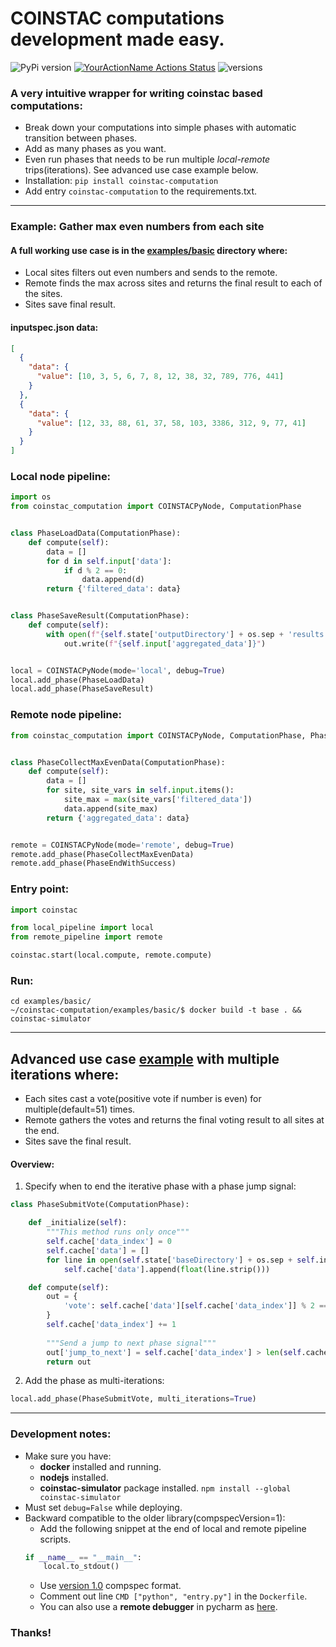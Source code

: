 # COINSTAC computations development made easy.

![PyPi version](https://img.shields.io/pypi/v/coinstac-computation)
[![YourActionName Actions Status](https://github.com/trendscenter/coinstac-computation/workflows/build/badge.svg)](https://github.com/trendscenter/coinstac-computation/actions)
![versions](https://img.shields.io/pypi/pyversions/pybadges.svg)

### A very intuitive wrapper for writing coinstac based computations:

* Break down your computations into simple phases with automatic transition between phases.
* Add as many phases as you want.
* Even run phases that needs to be run multiple _local-remote_ trips(iterations). See advanced use case example below.
* Installation: `pip install coinstac-computation`
* Add entry `coinstac-computation` to the requirements.txt.

<hr />

<!---
### Only for this framework's express development:
Commands:
```
mkdir -p examples/basic/dist        --- Needed only once -------
chmod u+x deploy.sh                 --- Needed only once -------

./deploy.sh examples/basic/dist     --- Needed everytime you make some changes -------
```
--->


### Example: Gather max even numbers from each site
#### A full working use case is in the [examples/basic](./examples/basic) directory where:
* Local sites filters out even numbers and sends to the remote.
* Remote finds the max across sites and returns the final result to each of the sites.
* Sites save final result.

#### inputspec.json data:
```json
[
  {
    "data": {
      "value": [10, 3, 5, 6, 7, 8, 12, 38, 32, 789, 776, 441]
    }
  },
  {
    "data": {
      "value": [12, 33, 88, 61, 37, 58, 103, 3386, 312, 9, 77, 41]
    }
  }
]
```

### Local node pipeline:

```python
import os
from coinstac_computation import COINSTACPyNode, ComputationPhase


class PhaseLoadData(ComputationPhase):
    def compute(self):
        data = []
        for d in self.input['data']:
            if d % 2 == 0:
                data.append(d)
        return {'filtered_data': data}


class PhaseSaveResult(ComputationPhase):
    def compute(self):
        with open(f"{self.state['outputDirectory'] + os.sep + 'results.txt'}", 'w') as out:
            out.write(f"{self.input['aggregated_data']}")


local = COINSTACPyNode(mode='local', debug=True)
local.add_phase(PhaseLoadData)
local.add_phase(PhaseSaveResult)

```

### Remote node pipeline:

```python
from coinstac_computation import COINSTACPyNode, ComputationPhase, PhaseEndWithSuccess


class PhaseCollectMaxEvenData(ComputationPhase):
    def compute(self):
        data = []
        for site, site_vars in self.input.items():
            site_max = max(site_vars['filtered_data'])
            data.append(site_max)
        return {'aggregated_data': data}


remote = COINSTACPyNode(mode='remote', debug=True)
remote.add_phase(PhaseCollectMaxEvenData)
remote.add_phase(PhaseEndWithSuccess)
```

### Entry point:

```python
import coinstac

from local_pipeline import local
from remote_pipeline import remote

coinstac.start(local.compute, remote.compute)
```

### Run:
```
cd examples/basic/
~/coinstac-computation/examples/basic/$ docker build -t base . && coinstac-simulator
```

<hr />

## Advanced use case [example](./examples/multi_iterations) with multiple iterations where:

* Each sites cast a vote(positive vote if number is even) for multiple(default=51) times.
* Remote gathers the votes and returns the final voting result to all sites at the end.
* Sites save the final result.

#### Overview:

1. Specify when to end the iterative phase with a phase jump signal:

```python
class PhaseSubmitVote(ComputationPhase):

    def _initialize(self):
        """This method runs only once"""
        self.cache['data_index'] = 0
        self.cache['data'] = []
        for line in open(self.state['baseDirectory'] + os.sep + self.input_args['data_source']).readlines():
            self.cache['data'].append(float(line.strip()))

    def compute(self):
        out = {
            'vote': self.cache['data'][self.cache['data_index']] % 2 == 0,
        }
        self.cache['data_index'] += 1
        
        """Send a jump to next phase signal"""
        out['jump_to_next'] = self.cache['data_index'] > len(self.cache['data']) - 1
        return out
```

2. Add the phase as multi-iterations:
```python
local.add_phase(PhaseSubmitVote, multi_iterations=True)
```

<hr />
 
### Development notes:
* Make sure you have:
  * **docker** installed and running.
  * **nodejs** installed.
  * **coinstac-simulator** package installed. `npm install --global coinstac-simulator`
* Must set `debug=False` while deploying.
* Backward compatible to the older library(compspecVersion=1):
  * Add the following snippet at the end of local and remote pipeline scripts.
  ```python
  if __name__ == "__main__":
      local.to_stdout()
  ```
  * Use [version 1.0](./examples/basic/compspecv1.json) compspec format.
  * Comment out line `CMD ["python", "entry.py"]` in the `Dockerfile`.
  * You can also use a **remote debugger** in pycharm as [here](https://www.jetbrains.com/help/pycharm/remote-debugging-with-product.html#remote-debug-config).


### Thanks!

